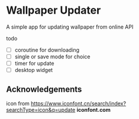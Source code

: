 # Wallpaper Updater

A simple app for updating wallpaper from online API

todo
- [ ] coroutine for downloading
- [ ] single or save mode for choice
- [ ] timer for update
- [ ] desktop widget

## Acknowledgements

icon from <https://www.iconfont.cn/search/index?searchType=icon&q=update> **iconfont.com**